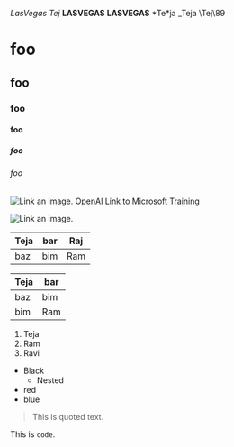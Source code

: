 *LasVegas*
_Tej_
**LASVEGAS**
__LASVEGAS__
\*Te*ja
\_Teja
\\Tej\89


# foo
## foo
### foo
#### foo
##### foo
###### foo

![Link an image.](/learn/azure-devops/shared/media/mara.png)
[OpenAI](/openai.com)
[Link to Microsoft Training](/training)


![Link an image.](https://media.springernature.com/lw703/springer-static/image/art%3A10.1038%2F528452a/MediaObjects/41586_2015_Article_BF528452a_Figg_HTML.jpg?as=webp)

| Teja | bar | Raj |   
| --- | --- | --- |
| baz | bim | Ram |


Teja | bar  
-|-
baz | bim 
bim | Ram 


1. Teja
1. Ram
1. Ravi

- Black
  - Nested
- red
- blue

> This is quoted text.


This is `code`.


